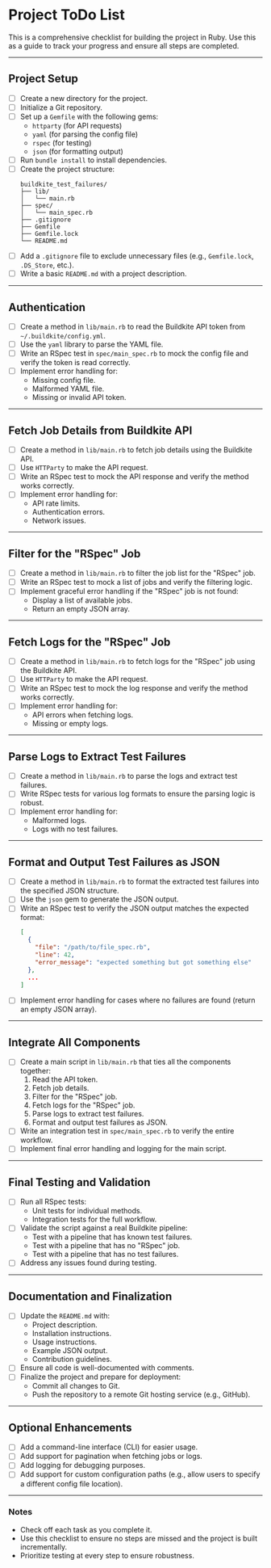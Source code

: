 # Project ToDo List

This is a comprehensive checklist for building the project in Ruby. Use this as a guide to track your progress and ensure all steps are completed.

---

## **Project Setup**
- [ ] Create a new directory for the project.
- [ ] Initialize a Git repository.
- [ ] Set up a `Gemfile` with the following gems:
  - `httparty` (for API requests)
  - `yaml` (for parsing the config file)
  - `rspec` (for testing)
  - `json` (for formatting output)
- [ ] Run `bundle install` to install dependencies.
- [ ] Create the project structure:
  ```
  buildkite_test_failures/
  ├── lib/
  │   └── main.rb
  ├── spec/
  │   └── main_spec.rb
  ├── .gitignore
  ├── Gemfile
  ├── Gemfile.lock
  └── README.md
  ```
- [ ] Add a `.gitignore` file to exclude unnecessary files (e.g., `Gemfile.lock`, `.DS_Store`, etc.).
- [ ] Write a basic `README.md` with a project description.

---

## **Authentication**
- [ ] Create a method in `lib/main.rb` to read the Buildkite API token from `~/.buildkite/config.yml`.
- [ ] Use the `yaml` library to parse the YAML file.
- [ ] Write an RSpec test in `spec/main_spec.rb` to mock the config file and verify the token is read correctly.
- [ ] Implement error handling for:
  - Missing config file.
  - Malformed YAML file.
  - Missing or invalid API token.

---

## **Fetch Job Details from Buildkite API**
- [ ] Create a method in `lib/main.rb` to fetch job details using the Buildkite API.
- [ ] Use `HTTParty` to make the API request.
- [ ] Write an RSpec test to mock the API response and verify the method works correctly.
- [ ] Implement error handling for:
  - API rate limits.
  - Authentication errors.
  - Network issues.

---

## **Filter for the "RSpec" Job**
- [ ] Create a method in `lib/main.rb` to filter the job list for the "RSpec" job.
- [ ] Write an RSpec test to mock a list of jobs and verify the filtering logic.
- [ ] Implement graceful error handling if the "RSpec" job is not found:
  - Display a list of available jobs.
  - Return an empty JSON array.

---

## **Fetch Logs for the "RSpec" Job**
- [ ] Create a method in `lib/main.rb` to fetch logs for the "RSpec" job using the Buildkite API.
- [ ] Use `HTTParty` to make the API request.
- [ ] Write an RSpec test to mock the log response and verify the method works correctly.
- [ ] Implement error handling for:
  - API errors when fetching logs.
  - Missing or empty logs.

---

## **Parse Logs to Extract Test Failures**
- [ ] Create a method in `lib/main.rb` to parse the logs and extract test failures.
- [ ] Write RSpec tests for various log formats to ensure the parsing logic is robust.
- [ ] Implement error handling for:
  - Malformed logs.
  - Logs with no test failures.

---

## **Format and Output Test Failures as JSON**
- [ ] Create a method in `lib/main.rb` to format the extracted test failures into the specified JSON structure.
- [ ] Use the `json` gem to generate the JSON output.
- [ ] Write an RSpec test to verify the JSON output matches the expected format:
  ```json
  [
    {
      "file": "/path/to/file_spec.rb",
      "line": 42,
      "error_message": "expected something but got something else"
    },
    ...
  ]
  ```
- [ ] Implement error handling for cases where no failures are found (return an empty JSON array).

---

## **Integrate All Components**
- [ ] Create a main script in `lib/main.rb` that ties all the components together:
  1. Read the API token.
  2. Fetch job details.
  3. Filter for the "RSpec" job.
  4. Fetch logs for the "RSpec" job.
  5. Parse logs to extract test failures.
  6. Format and output test failures as JSON.
- [ ] Write an integration test in `spec/main_spec.rb` to verify the entire workflow.
- [ ] Implement final error handling and logging for the main script.

---

## **Final Testing and Validation**
- [ ] Run all RSpec tests:
  - Unit tests for individual methods.
  - Integration tests for the full workflow.
- [ ] Validate the script against a real Buildkite pipeline:
  - Test with a pipeline that has known test failures.
  - Test with a pipeline that has no "RSpec" job.
  - Test with a pipeline that has no test failures.
- [ ] Address any issues found during testing.

---

## **Documentation and Finalization**
- [ ] Update the `README.md` with:
  - Project description.
  - Installation instructions.
  - Usage instructions.
  - Example JSON output.
  - Contribution guidelines.
- [ ] Ensure all code is well-documented with comments.
- [ ] Finalize the project and prepare for deployment:
  - Commit all changes to Git.
  - Push the repository to a remote Git hosting service (e.g., GitHub).

---

## **Optional Enhancements**
- [ ] Add a command-line interface (CLI) for easier usage.
- [ ] Add support for pagination when fetching jobs or logs.
- [ ] Add logging for debugging purposes.
- [ ] Add support for custom configuration paths (e.g., allow users to specify a different config file location).

---

### Notes
- Check off each task as you complete it.
- Use this checklist to ensure no steps are missed and the project is built incrementally.
- Prioritize testing at every step to ensure robustness.